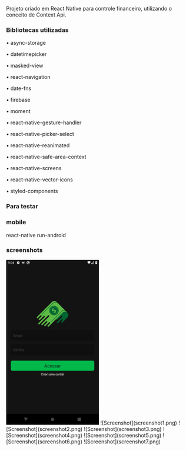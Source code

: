 Projeto criado em React Native para controle financeiro, utilizando o conceito de Context Api.

### Bibliotecas utilizadas

• async-storage

• datetimepicker

• masked-view

• react-navigation

• date-fns

• firebase

• moment

• react-native-gesture-handler

• react-native-picker-select

• react-native-reanimated

• react-native-safe-area-context

• react-native-screens

• react-native-vector-icons

• styled-components


### Para testar

### mobile
react-native run-android

### screenshots
<img src="screenshot1.png" width="50%" height="50%">
![Screenshot](screenshot1.png)
![Screenshot](screenshot2.png)
![Screenshot](screenshot3.png)
![Screenshot](screenshot4.png)
![Screenshot](screenshot5.png)
![Screenshot](screenshot6.png)
![Screenshot](screenshot7.png)
